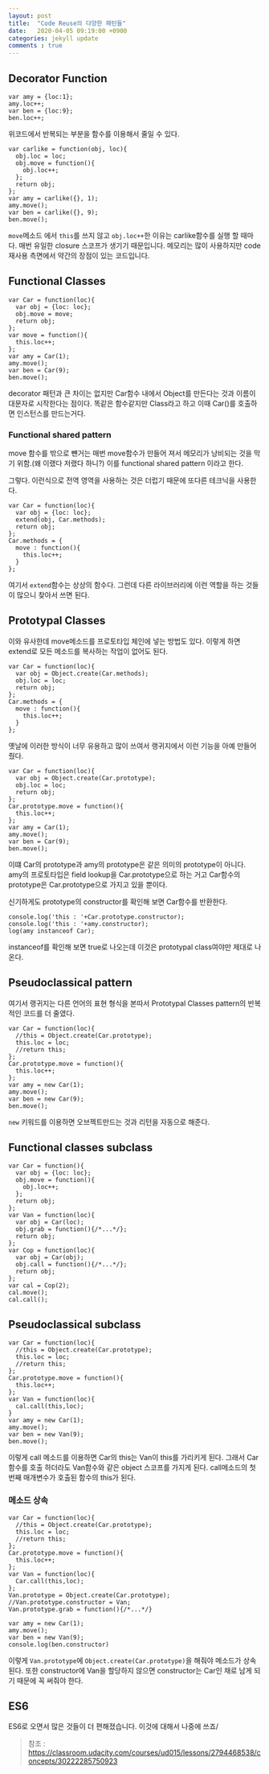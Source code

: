 ```yaml
---
layout: post
title:  "Code Reuse의 다양한 패턴들"
date:   2020-04-05 09:19:00 +0900
categories: jekyll update
comments : true
---
```


##  Decorator Function
```
var amy = {loc:1};
amy.loc++;
var ben = {loc:9};
ben.loc++;
```
위코드에서 반복되는 부분을 함수를 이용해서 줄일 수 있다.
```
var carlike = function(obj, loc){
  obj.loc = loc;
  obj.move = function(){
    obj.loc++;
  };
  return obj;
};
var amy = carlike({}, 1);
amy.move();
var ben = carlike({}, 9);
ben.move();
```

`move`메소드 에서 `this`를 쓰지 않고 `obj.loc++`한 이유는 carlike함수를 실행 할 때마다. 매번 유일한 closure 스코프가 생기기 때문입니다. 메모리는 많이 사용하지만 code 재사용 측면에서 약간의 장점이 있는 코드입니다.

## Functional Classes
```
var Car = function(loc){
  var obj = {loc: loc};
  obj.move = move;
  return obj;
};
var move = function(){
  this.loc++;
};
var amy = Car(1);
amy.move();
var ben = Car(9);
ben.move();
```
decorator 패턴과 큰 차이는 없지만 Car함수 내에서 Object를 만든다는 것과 이름이 대문자로 시작한다는 점이다. 똑같은 함수같지만 Class라고 하고 이때 Car()를 호출하면 인스턴스를 만드는거다.

### Functional shared pattern

move 함수를 밖으로 뺸거는 매번 move함수가 만들어 져서 메모리가 낭비되는 것을 막기 위함.(왜 이랬다 저랬다 하니?) 이를 functional shared pattern 이라고 한다.

그렇다. 이런식으로 전역 영역을 사용하는 것은 더럽기 때문에 또다른 테크닉을 사용한다.

```
var Car = function(loc){
  var obj = {loc: loc};
  extend(obj, Car.methods);
  return obj;
};
Car.methods = {
  move : function(){
    this.loc++;
  }
};
```
여기서 `extend`함수는 상상의 함수다. 그런데 다른 라이브러리에 이런 역할을 하는 것들이 많으니 찾아서 쓰면 된다.

## Prototypal Classes

이와 유사한데 move메소드를 프로토타입 체인에 넣는 방법도 있다. 이렇게 하면 extend로 모든 메소드를 복사하는 작업이 없어도 된다.
```
var Car = function(loc){
  var obj = Object.create(Car.methods);
  obj.loc = loc;
  return obj;
};
Car.methods = {
  move : function(){
    this.loc++;
  }
};
```
옛날에 이러한 방식이 너무 유용하고 많이 쓰여서 랭귀지에서 이런 기능을 아예 만들어 줬다.

```
var Car = function(loc){
  var obj = Object.create(Car.prototype);
  obj.loc = loc;
  return obj;
};
Car.prototype.move = function(){
  this.loc++;
};
var amy = Car(1);
amy.move();
var ben = Car(9);
ben.move();
```
이떄 Car의 prototype과 amy의 prototype은 같은 의미의 prototype이 아니다. amy의 프로토타입은 field lookup을 Car.prototype으로 하는 거고 Car함수의 prototype은 Car.prototype으로 가지고 있을 뿐이다.

신기하게도 prototype의 constructor를 확인해 보면 Car함수를 반환한다.
```
console.log('this : '+Car.prototype.constructor);
console.log('this : '+amy.constructor);
log(amy instanceof Car);
```
instanceof를 확인해 보면 true로 나오는데 이것은 prototypal class여야만 제대로 나온다.

## Pseudoclassical pattern

여기서 랭귀지는 다른 언어의 표현 형식을 본따서 Prototypal Classes pattern의 반복적인 코드를 더 줄였다.
```
var Car = function(loc){
  //this = Object.create(Car.prototype);
  this.loc = loc;
  //return this;
};
Car.prototype.move = function(){
  this.loc++;
};
var amy = new Car(1);
amy.move();
var ben = new Car(9);
ben.move();
```
`new` 키워드를 이용하면 오브젝트만드는 것과 리턴을 자동으로 해준다.

## Functional classes subclass

```
var Car = function(){
  var obj = {loc: loc};
  obj.move = function(){
    obj.loc++;
  };
  return obj;
};
var Van = function(loc){
  var obj = Car(loc);
  obj.grab = function(){/*...*/};
  return obj;
};
var Cop = function(loc){
  var obj = Car(obj);
  obj.call = function(){/*...*/};
  return obj;
};
var cal = Cop(2);
cal.move();
cal.call();
```

## Pseudoclassical subclass

```
var Car = function(loc){
  //this = Object.create(Car.prototype);
  this.loc = loc;
  //return this;
};
Car.prototype.move = function(){
  this.loc++;
};
var Van = function(loc){
  cal.call(this,loc);
}
var amy = new Car(1);
amy.move();
var ben = new Van(9);
ben.move();
```

이렇게 call 메소드를 이용하면 Car의 this는 Van이 this를 가리키게 된다. 그래서 Car함수를 호출 하더라도 Van함수와 같은 object 스코프를 가지게 된다. call메소드의 첫번째 매개변수가 호출된 함수의 this가 된다.

### 메소드 상속

```
var Car = function(loc){
  //this = Object.create(Car.prototype);
  this.loc = loc;
  //return this;
};
Car.prototype.move = function(){
  this.loc++;
};
var Van = function(loc){
  Car.call(this,loc);
};
Van.prototype = Object.create(Car.prototype);
//Van.prototype.constructor = Van;
Van.prototype.grab = function(){/*...*/}

var amy = new Car(1);
amy.move();
var ben = new Van(9);
console.log(ben.constructor)
```
이렇게 `Van.prototype`에 `Object.create(Car.prototype)`을 해줘야 메소드가 상속된다. 또한 constructor에 Van을 할당하지 않으면 constructor는 Car인 채로 남게 되기 때문에 꼭 써줘야 한다.

## ES6

ES6로 오면서 많은 것들이 더 편해졌습니다. 이것에 대해서 나중에 쓰죠/

> 참조 : https://classroom.udacity.com/courses/ud015/lessons/2794468538/concepts/30222285750923
